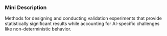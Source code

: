 ### Mini Description

Methods for designing and conducting validation experiments that provide statistically significant results while accounting for AI-specific challenges like non-deterministic behavior.
